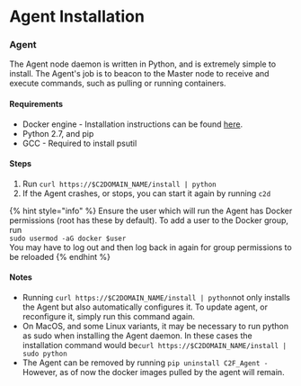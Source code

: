 # Agent Installation

### Agent

The Agent node daemon is written in Python, and is extremely simple to install. The Agent's job is to beacon to the Master node to receive and execute commands, such as pulling or running containers.

#### Requirements

* Docker engine - Installation instructions can be found [here](https://docs.docker.com/install/).
* Python 2.7, and pip
* GCC - Required to install psutil

#### Steps

1. Run `curl https://$C2DOMAIN_NAME/install | python `
2. If the Agent crashes, or stops, you can start it again by running `c2d`

{% hint style="info" %}
Ensure the user which will run the Agent has Docker permissions \(root has these by default\). To add a user to the Docker group, run   
`sudo usermod -aG docker $user`  
You may have to log out and then log back in again for group permissions to be reloaded
{% endhint %}

#### Notes

* Running `curl https://$C2DOMAIN_NAME/install | python`not only installs the Agent but also automatically configures it. To update agent, or reconfigure it, simply run this command again.
* On MacOS, and some Linux variants, it may be necessary to run python as sudo when installing the Agent daemon. In these cases the installation command would be`curl https://$C2DOMAIN_NAME/install | sudo python`
* The Agent can be removed by running `pip uninstall C2F_Agent - `However, as of now the docker images pulled by the agent will remain. 

## 



